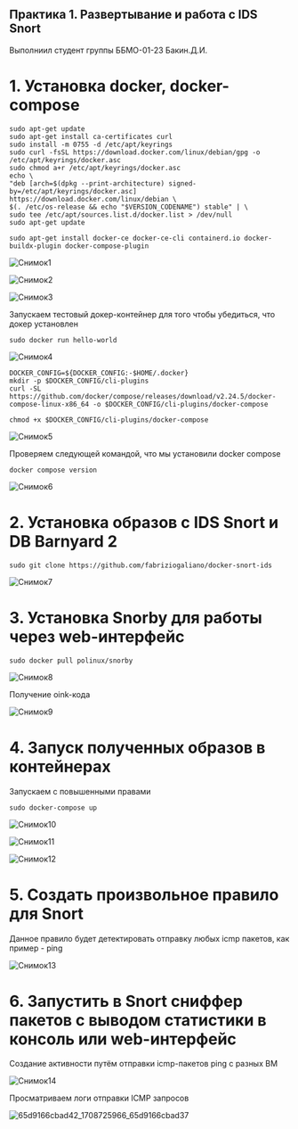 ## Практика 1. Развертывание и работа с IDS Snort

Выполниил студент группы ББМО-01-23 Бакин.Д.И.

# 1. Установка docker, docker-compose
```
sudo apt-get update
sudo apt-get install ca-certificates curl
sudo install -m 0755 -d /etc/apt/keyrings
sudo curl -fsSL https://download.docker.com/linux/debian/gpg -o /etc/apt/keyrings/docker.asc
sudo chmod a+r /etc/apt/keyrings/docker.asc
echo \
"deb [arch=$(dpkg --print-architecture) signed-by=/etc/apt/keyrings/docker.asc] https://download.docker.com/linux/debian \
$(. /etc/os-release && echo "$VERSION_CODENAME") stable" | \
sudo tee /etc/apt/sources.list.d/docker.list > /dev/null
sudo apt-get update
```
```
sudo apt-get install docker-ce docker-ce-cli containerd.io docker-buildx-plugin docker-compose-plugin
```

![Снимок1](https://github.com/xoz0r/CMuYUUB/assets/145142526/de53ab6d-cffb-4131-9677-6d2b351f62da)

![Снимок2](https://github.com/xoz0r/CMuYUUB/assets/145142526/8727896d-e09e-43d9-9004-f17251a9cba0)

![Снимок3](https://github.com/xoz0r/CMuYUUB/assets/145142526/842f92b3-5867-4148-9bcf-d626aa44c43b)

Запускаем тестовый докер-контейнер для того чтобы убедиться, что докер установлен

```
sudo docker run hello-world
```

![Снимок4](https://github.com/xoz0r/CMuYUUB/assets/145142526/055e9fe3-cc07-474e-ac6a-6db47841b267)

```
DOCKER_CONFIG=${DOCKER_CONFIG:-$HOME/.docker}
mkdir -p $DOCKER_CONFIG/cli-plugins
curl -SL https://github.com/docker/compose/releases/download/v2.24.5/docker-compose-linux-x86_64 -o $DOCKER_CONFIG/cli-plugins/docker-compose
```

```
chmod +x $DOCKER_CONFIG/cli-plugins/docker-compose
```

![Снимок5](https://github.com/xoz0r/CMuYUUB/assets/145142526/9bd1e4ed-04a3-4f07-af04-c5c153a323a8)

Проверяем следующей командой, что мы установили docker compose

```
docker compose version
```

![Снимок6](https://github.com/xoz0r/CMuYUUB/assets/145142526/ce38d04e-4957-4edc-a569-582f72c1b483)

# 2. Установка образов с IDS Snort и DB Barnyard 2

```
sudo git clone https://github.com/fabriziogaliano/docker-snort-ids
```

![Снимок7](https://github.com/xoz0r/CMuYUUB/assets/145142526/72f90d3a-1f1d-4f82-8c24-725ad862413b)

# 3. Установка Snorby для работы через web-интерфейс

```
sudo docker pull polinux/snorby
```

![Снимок8](https://github.com/xoz0r/CMuYUUB/assets/145142526/51a30ded-b1ee-4c8f-a984-ed953a1ced6c)

Получение oink-кода

![Снимок9](https://github.com/xoz0r/CMuYUUB/assets/145142526/103731eb-b517-4be4-843f-051609c61e5d)


# 4. Запуск полученных образов в контейнерах

Запускаем с повышенными правами

```
sudo docker-compose up
```

![Снимок10](https://github.com/xoz0r/CMuYUUB/assets/145142526/fb6a05eb-8e64-4ca2-a11b-520b1ce2716a)

![Снимок11](https://github.com/xoz0r/CMuYUUB/assets/145142526/0d683500-e75f-4dd3-90e2-b8e06d86a4f9)

![Снимок12](https://github.com/xoz0r/CMuYUUB/assets/145142526/c3878b1b-2628-4beb-a05d-ad3f5a65aced)

# 5. Создать произвольное правило для Snort

Данное правило будет детектировать отправку любых icmp пакетов, как пример - ping

![Снимок13](https://github.com/xoz0r/CMuYUUB/assets/145142526/f583e882-1979-48aa-ba73-e44ee98fd7a6)

# 6. Запустить в Snort сниффер пакетов с выводом статистики в консоль или web-интерфейс

Создание активности путём отправки icmp-пакетов ping с разных ВМ

![Снимок14](https://github.com/xoz0r/CMuYUUB/assets/145142526/d849c4b0-eabd-4dbc-9637-e836ae2d27eb)

Просматриваем логи отправки ICMP запросов

![65d9166cbad42_1708725966_65d9166cbad37](https://github.com/xoz0r/CMuYUUB/assets/145142526/3e931ae5-7114-4662-8eb9-580c7ead6ed9)








